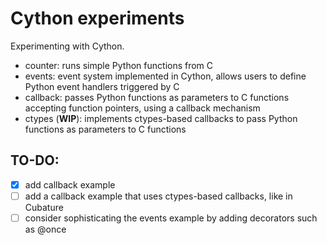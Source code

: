 # Cython experiments

Experimenting with Cython.

* counter: runs simple Python functions from C
* events: event system implemented in Cython, allows users to define Python event handlers triggered by C
* callback: passes Python functions as parameters to C functions accepting function pointers, using a callback mechanism
* ctypes (**WIP**): implements ctypes-based callbacks to pass Python functions as parameters to C functions

## TO-DO:

- [x] add callback example
- [ ] add a callback example that uses ctypes-based callbacks, like in Cubature
- [ ] consider sophisticating the events example by adding decorators such as @once
